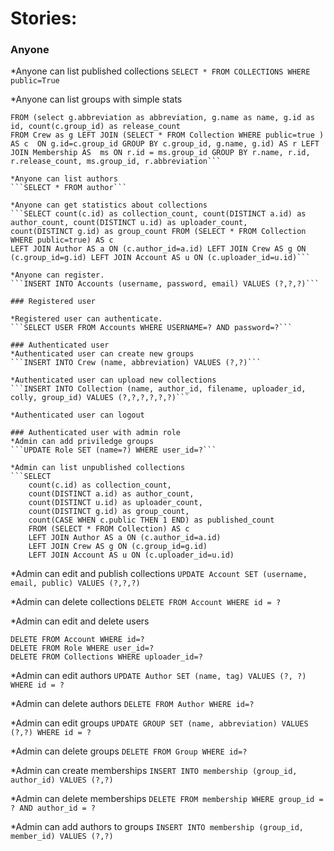 Stories:
==========

### Anyone
*Anyone can list published collections
```SELECT * FROM COLLECTIONS WHERE public=True```

*Anyone can list groups with simple stats
```SELECT name, r.abbreviation as abbreviation, count(ms.id) as member_count, r.id as id, release_count 
FROM (select g.abbreviation as abbreviation, g.name as name, g.id as id, count(c.group_id) as release_count 
FROM Crew as g LEFT JOIN (SELECT * FROM Collection WHERE public=true ) AS c  ON g.id=c.group_id GROUP BY c.group_id, g.name, g.id) AS r LEFT JOIN Membership AS  ms ON r.id = ms.group_id GROUP BY r.name, r.id, r.release_count, ms.group_id, r.abbreviation```

*Anyone can list authors
```SELECT * FROM author```

*Anyone can get statistics about collections
```SELECT count(c.id) as collection_count, count(DISTINCT a.id) as author_count, count(DISTINCT u.id) as uploader_count, 
count(DISTINCT g.id) as group_count FROM (SELECT * FROM Collection WHERE public=true) AS c 
LEFT JOIN Author AS a ON (c.author_id=a.id) LEFT JOIN Crew AS g ON (c.group_id=g.id) LEFT JOIN Account AS u ON (c.uploader_id=u.id)```

*Anyone can register.
```INSERT INTO Accounts (username, password, email) VALUES (?,?,?)```

### Registered user

*Registered user can authenticate.
```SELECT USER FROM Accounts WHERE USERNAME=? AND password=?``` 

### Authenticated user
*Authenticated user can create new groups
```INSERT INTO Crew (name, abbreviation) VALUES (?,?)```

*Authenticated user can upload new collections
```INSERT INTO Collection (name, author_id, filename, uploader_id, colly, group_id) VALUES (?,?,?,?,?,?)```

*Authenticated user can logout

### Authenticated user with admin role
*Admin can add priviledge groups
```UPDATE Role SET (name=?) WHERE user_id=?```

*Admin can list unpublished collections
```SELECT 
    count(c.id) as collection_count, 
    count(DISTINCT a.id) as author_count, 
    count(DISTINCT u.id) as uploader_count, 
    count(DISTINCT g.id) as group_count, 
    count(CASE WHEN c.public THEN 1 END) as published_count 
    FROM (SELECT * FROM Collection) AS c 
    LEFT JOIN Author AS a ON (c.author_id=a.id) 
    LEFT JOIN Crew AS g ON (c.group_id=g.id)
    LEFT JOIN Account AS u ON (c.uploader_id=u.id)
```

*Admin can edit and publish collections
```UPDATE Account SET (username, email, public) VALUES (?,?,?)```

*Admin can delete collections
```DELETE FROM Account WHERE id = ?```

*Admin can edit and delete users
```UPDATE Account SET (username, email) VALUES (?,?) WHERE id =?
DELETE FROM Account WHERE id=?
DELETE FROM Role WHERE user_id=?
DELETE FROM Collections WHERE uploader_id=?
```
*Admin can edit authors
```UPDATE Author SET (name, tag) VALUES (?, ?) WHERE id = ?```

*Admin can delete authors
```DELETE FROM Author WHERE id=?```

*Admin can edit groups
```UPDATE GROUP SET (name, abbreviation) VALUES (?,?) WHERE id = ?```

*Admin can delete groups
```DELETE FROM Group WHERE id=?```

*Admin can create memberships
```INSERT INTO membership (group_id, author_id) VALUES (?,?)```

*Admin can delete memberships
```DELETE FROM membership WHERE group_id = ? AND author_id = ?```

*Admin can add authors to groups
```INSERT INTO membership (group_id, member_id) VALUES (?,?)```

